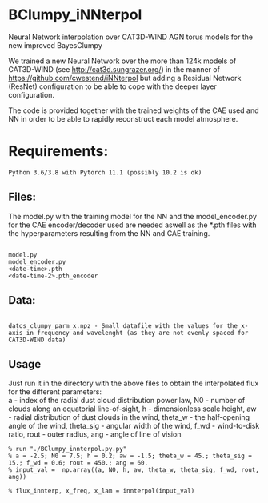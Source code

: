 # BClumpy_iNNterpol
Neural Network interpolation over CAT3D-WIND AGN torus models for the new improved BayesClumpy 

We trained a new Neural Network over the more than 124k models of CAT3D-WIND (see http://cat3d.sungrazer.org/)
in the manner of https://github.com/cwestend/iNNterpol but adding a Residual Network (ResNet)
configuration to be able to cope with the deeper layer configuration.


The code is provided together with the trained weights of the CAE used and NN in order to be able to rapidly
reconstruct each model atmosphere. 


# Requirements:

```
Python 3.6/3.8 with Pytorch 11.1 (possibly 10.2 is ok)
```
## Files:

The model.py with the training model for the NN and the model_encoder.py for the CAE encoder/decoder used are needed aswell as the *.pth files with the hyperparameters resulting from the NN and CAE training.

```

model.py
model_encoder.py
<date-time>.pth
<date-time-2>.pth_encoder

```
## Data:

```

datos_clumpy_parm_x.npz - Small datafile with the values for the x-axis in frequency and wavelenght (as they are not evenly spaced for CAT3D-WIND data)
```

## Usage

Just run it in the directory with the above files to obtain the interpolated flux for the different parameters:  
a - index of the radial dust cloud distribution power law, 
N0 - number of clouds along an equatorial line-of-sight, 
h - dimensionless scale height, 
aw - radial distribution of dust clouds in the wind, 
theta_w - the half-opening angle of the wind, 
theta_sig - angular width of the wind, 
f_wd - wind-to-disk ratio, rout - outer radius, 
ang - angle of line of vision

```
% run "./BClumpy_innterpol.py.py"
% a = -2.5; N0 = 7.5; h = 0.2; aw = -1.5; theta_w = 45.; theta_sig = 15.; f_wd = 0.6; rout = 450.; ang = 60.
% input_val =  np.array((a, N0, h, aw, theta_w, theta_sig, f_wd, rout, ang))

% flux_innterp, x_freq, x_lam = innterpol(input_val)

```
